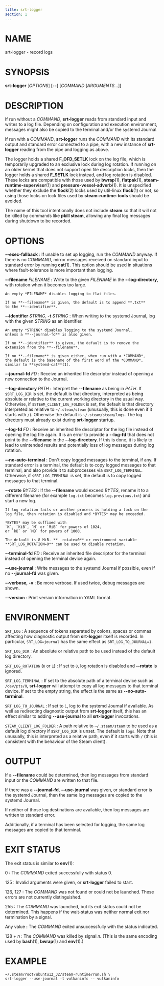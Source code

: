 ```yaml
---
title: srt-logger
section: 1
...
```


<!-- This document:
Copyright © 2024 Collabora Ltd.
SPDX-License-Identifier: MIT
-->

# NAME

srt-logger - record logs

# SYNOPSIS

**srt-logger**
[*OPTIONS*]
[**--**]
[*COMMAND* [*ARGUMENTS...*]]

# DESCRIPTION

If run without a *COMMAND*, **srt-logger** reads from standard input
and writes to a log file.
Depending on configuration and execution environment, messages might also
be copied to the terminal and/or the systemd Journal.

If run with a *COMMAND*, **srt-logger** runs the *COMMAND* with its
standard output and standard error connected to a pipe, with a new
instance of **srt-logger** reading from the pipe and logging as above.

The logger holds a shared **F_OFD_SETLK** lock on the log file, which is
temporarily upgraded to an exclusive lock during log rotation.
If running on an older kernel that does not support open file description
locks, then the logger holds a shared **F_SETLK** lock instead, and log
rotation is disabled.
These locks are compatible with those used by **bwrap**(1), **flatpak**(1),
**steam-runtime-supervisor**(1) and **pressure-vessel-adverb**(1).
It is unspecified whether they exclude the **flock**(2) locks used
by util-linux **flock**(1) or not, so using those locks on lock
files used by **steam-runtime-tools** should be avoided.

The name of this tool intentionally does not include **steam** so that
it will not be killed by commands like **pkill steam**, allowing any
final log messages during shutdown to be recorded.

# OPTIONS

**--exec-fallback**
:   If unable to set up logging, run the *COMMAND* anyway.
    If there is no *COMMAND*, mirror messages received on standard input
    to standard error by running **cat**(1).
    This option should be used in situations where fault-tolerance is
    more important than logging.

**--filename** *FILENAME*
:   Write to the given *FILENAME* in the **--log-directory**,
    with rotation when it becomes too large.

    An empty *FILENAME* disables logging to flat files.

    If no **--filename** is given, the default is to append **.txt**
    to the **--identifier**.

**--identifier** *STRING*, **-t** *STRING*
:   When writing to the systemd Journal, log with the given *STRING*
    as an identifier.

    An empty *STRING* disables logging to the systemd Journal,
    unless a **--journal-fd** is also given.

    If no **--identifier** is given, the default is to remove the
    extension from the **--filename**.

    If no **--filename** is given either, when run with a *COMMAND*,
    the default is the basename of the first word of the *COMMAND*,
    similar to **systemd-cat**(1).

**--journal-fd** *FD*
:   Receive an inherited file descriptor instead of opening a new connection
    to the Journal.

**--log-directory** *PATH*
:   Interpret the **--filename** as being in *PATH*.
    If `$SRT_LOG_DIR` is set, the default is that directory,
    interpreted as being absolute or relative to the current working
    directory in the usual way.
    Otherwise, if `$STEAM_CLIENT_LOG_FOLDER` is set, the default is
    that directory interpreted as relative to `~/.steam/steam` (unusually,
    this is done even if it starts with `/`).
    Otherwise the default is `~/.steam/steam/logs`.
    The log directory must already exist during **srt-logger** startup.

**--log-fd** *FD*
:   Receive an inherited file descriptor for the log file instead of
    opening the log file again.
    It is an error to provide a **--log-fd** that does not point to the
    **--filename** in the **--log-directory**.
    If this is done, it is likely to lead to unintended results and
    potentially loss of log messages during log rotation.

**--no-auto-terminal**
:   Don't copy logged messages to the terminal, if any.
    If standard error is a terminal, the default is to copy logged messages
    to that terminal, and also provide it to subprocesses via
    `$SRT_LOG_TERMINAL`.
    Otherwise, if `$SRT_LOG_TERMINAL` is set, the default is to copy logged
    messages to that terminal.

**--rotate** *BYTES*
:   If the **--filename** would exceed *BYTES*, rename it to a different
    filename (for example `log.txt` becomes `log.previous.txt`)
    and start a new log.

    If log rotation fails or another process is holding a lock on the
    log file, then rotation is disabled and *BYTES* may be exceeded.

    *BYTES* may be suffixed with
    `K`, `KiB`, `M` or `MiB` for powers of 1024,
    or `kB` or `MB` for powers of 1000.

    The default is 8 MiB. **--rotate=0** or environment variable
    **SRT_LOG_ROTATION=0** can be used to disable rotation.

**--terminal-fd** *FD*
:   Receive an inherited file descriptor for the terminal instead of
    opening the terminal device again.

**--use-journal**
:   Write messages to the systemd Journal if possible, even if no
    **--journal-fd** was given.

**--verbose**, **-v**
:   Be more verbose. If used twice, debug messages are shown.

**--version**
:   Print version information in YAML format.

# ENVIRONMENT

`SRT_LOG`
:   A sequence of tokens separated by colons, spaces or commas
    affecting how diagnostic output from **srt-logger** itself is recorded.
    In particular, `SRT_LOG=journal` has the same effect as
    `SRT_LOG_TO_JOURNAL=1`.

`SRT_LOG_DIR`
:   An absolute or relative path to be used instead of the default
    log directory.

`SRT_LOG_ROTATION` (`0` or `1`)
:   If set to `0`, log rotation is disabled and **--rotate** is ignored.

`SRT_LOG_TERMINAL`
:   If set to the absolute path of a terminal device such as `/dev/pts/0`,
    **srt-logger** will attempt to copy all log messages to that
    terminal device.
    If set to the empty string, the effect is the same as
    **--no-auto-terminal**.

`SRT_LOG_TO_JOURNAL`
:   If set to `1`, log to the systemd Journal if available.
    As well as redirecting diagnostic output from **srt-logger** itself,
    this has an effect similar to adding
    **--use-journal** to all **srt-logger** invocations.

`STEAM_CLIENT_LOG_FOLDER`
:   A path relative to `~/.steam/steam` to be used as a default log
    directory if `$SRT_LOG_DIR` is unset.
    The default is `logs`.
    Note that unusually, this is interpreted as a relative path, even if
    it starts with `/` (this is consistent with the behaviour of the
    Steam client).

# OUTPUT

If a **--filename** could be determined, then log messages from standard
input or the *COMMAND* are written to that file.

If there was a **--journal-fd**, **--use-journal** was given, or standard
error is the systemd Journal, then the same log messages are copied to the
systemd Journal.

If neither of those log destinations are available, then log messages
are written to standard error.

Additionally, if a terminal has been selected for logging, the same
log messages are copied to that terminal.

# EXIT STATUS

The exit status is similar to **env**(1):

0
:   The *COMMAND* exited successfully with status 0.

125
:   Invalid arguments were given, or **srt-logger** failed to start.

126, 127
:   The *COMMAND* was not found or could not be launched.
    These errors are not currently distinguished.

255
:   The *COMMAND* was launched, but its exit status could not be
    determined. This happens if the wait-status was neither
    normal exit nor termination by a signal.

Any value
:   The *COMMAND* exited unsuccessfully with the status indicated.

128 + *n*
:   The *COMMAND* was killed by signal *n*.
    (This is the same encoding used by **bash**(1), **bwrap**(1) and
    **env**(1).)

# EXAMPLE

    ~/.steam/root/ubuntu12_32/steam-runtime/run.sh \
    srt-logger --use-journal -t vulkaninfo -- vulkaninfo

<!-- vim:set sw=4 sts=4 et: -->
